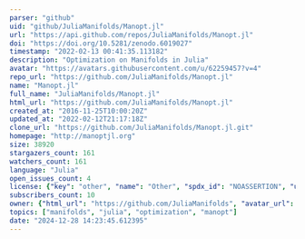 ```yaml
---
parser: "github"
uid: "github/JuliaManifolds/Manopt.jl"
url: "https://api.github.com/repos/JuliaManifolds/Manopt.jl"
doi: "https://doi.org/10.5281/zenodo.6019027"
timestamp: "2022-02-13 00:41:35.113182"
description: "Optimization on Manifolds in Julia"
avatar: "https://avatars.githubusercontent.com/u/62259457?v=4"
repo_url: "https://github.com/JuliaManifolds/Manopt.jl"
name: "Manopt.jl"
full_name: "JuliaManifolds/Manopt.jl"
html_url: "https://github.com/JuliaManifolds/Manopt.jl"
created_at: "2016-11-25T10:00:20Z"
updated_at: "2022-02-12T21:17:18Z"
clone_url: "https://github.com/JuliaManifolds/Manopt.jl.git"
homepage: "http://manoptjl.org"
size: 38920
stargazers_count: 161
watchers_count: 161
language: "Julia"
open_issues_count: 4
license: {"key": "other", "name": "Other", "spdx_id": "NOASSERTION", "url": null, "node_id": "MDc6TGljZW5zZTA="}
subscribers_count: 10
owner: {"html_url": "https://github.com/JuliaManifolds", "avatar_url": "https://avatars.githubusercontent.com/u/62259457?v=4", "login": "JuliaManifolds", "type": "Organization"}
topics: ["manifolds", "julia", "optimization", "manopt"]
date: "2024-12-28 14:23:45.612395"
---
```

